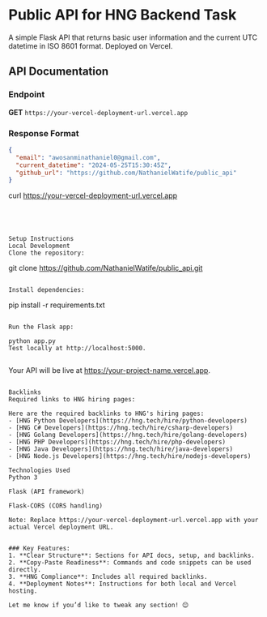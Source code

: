 # Public API for HNG Backend Task

A simple Flask API that returns basic user information and the current UTC datetime in ISO 8601 format. Deployed on Vercel.

## API Documentation

### Endpoint
**GET** `https://your-vercel-deployment-url.vercel.app`

### Response Format
```json
{
  "email": "awosanminathaniel0@gmail.com",
  "current_datetime": "2024-05-25T15:30:45Z",
  "github_url": "https://github.com/NathanielWatife/public_api"
}


```
curl https://your-vercel-deployment-url.vercel.app
```




Setup Instructions
Local Development
Clone the repository:

```
git clone https://github.com/NathanielWatife/public_api.git
```

Install dependencies:

```
pip install -r requirements.txt
```

Run the Flask app:

python app.py
Test locally at http://localhost:5000.


```
Your API will be live at https://your-project-name.vercel.app.
```

Backlinks
Required links to HNG hiring pages:

Here are the required backlinks to HNG's hiring pages:
- [HNG Python Developers](https://hng.tech/hire/python-developers)
- [HNG C# Developers](https://hng.tech/hire/csharp-developers)
- [HNG Golang Developers](https://hng.tech/hire/golang-developers)
- [HNG PHP Developers](https://hng.tech/hire/php-developers)
- [HNG Java Developers](https://hng.tech/hire/java-developers)
- [HNG Node.js Developers](https://hng.tech/hire/nodejs-developers)

Technologies Used
Python 3

Flask (API framework)

Flask-CORS (CORS handling)

Note: Replace https://your-vercel-deployment-url.vercel.app with your actual Vercel deployment URL.


### Key Features:
1. **Clear Structure**: Sections for API docs, setup, and backlinks.
2. **Copy-Paste Readiness**: Commands and code snippets can be used directly.
3. **HNG Compliance**: Includes all required backlinks.
4. **Deployment Notes**: Instructions for both local and Vercel hosting.

Let me know if you’d like to tweak any section! 😊